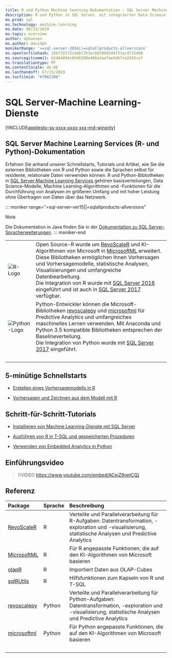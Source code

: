 ```yaml
---
title: R und Python Machine learning-Dokumentation – SQL Server Machine Learning Services
description: R und Python in SQL Server, mit integrierter Data Science-Modellierung und Algorithmen für maschinelles Lernen für umfangreiche Analysen von Unternehmensdaten
ms.prod: sql
ms.technology: machine-learning
ms.date: 06/13/2019
ms.topic: overview
author: dphansen
ms.author: davidph
monikerRange: '>=sql-server-2016||=sqlallproducts-allversions'
ms.openlocfilehash: 16bf39172144b17b3ecb03969244f31ac4715400
ms.sourcegitcommit: b2464064c0566590e486a3aafae6d67ce2645cef
ms.translationtype: MT
ms.contentlocale: de-DE
ms.lasthandoff: 07/15/2019
ms.locfileid: "67962306"
---
```

# <a name="sql-server-machine-learning-services"></a>SQL Server-Machine Learning-Dienste
[!INCLUDE[appliesto-ss-xxxx-xxxx-xxx-md-winonly](../includes/appliesto-ss-xxxx-xxxx-xxx-md-winonly.md)]

## <a name="sql-server-machine-learning-services-r-and-python-documentation"></a>SQL Server Machine Learning Services (R- und Python)-Dokumentation

Erfahren Sie anhand unserer Schnellstarts, Tutorials und Artikel, wie Sie die externen Bibliotheken von R und Python sowie die Sprachen selbst für residente, relationale Daten verwenden können. R und Python-Bibliotheken in [SQL Server Machine Learning Services](what-is-sql-server-machine-learning.md) gehören basisverteilungen, Data Science-Modelle, Machine Learning-Algorithmen und -Funktionen für die Durchführung von Analysen im größeren Umfang und mit hoher Leistung ohne Übertragen von Daten über das Netzwerk.

::: moniker range="=sql-server-ver15||=sqlallproducts-allversions"
> [!NOTE]
> Die Dokumentation in Java finden Sie in der [Dokumentation zu SQL Server-Spracherweiterungen](https://docs.microsoft.com/sql/language-extensions/language-extensions-overview).
::: moniker-end

|   |   |
|---|:--|
| ![R-Logo](media/index/logo_r.png) | Open Source-R wurde um [RevoScaleR](/machine-learning-server/r-reference/revoscaler/revoscaler) und KI-Algorithmen von Microsoft in [MicrosoftML](/machine-learning-server/r-reference/microsoftml/microsoftml-package) erweitert. Diese Bibliotheken ermöglichen Ihnen Vorhersagen und Vorhersagemodelle, statistische Analysen, Visualisierungen und umfangreiche Datenbearbeitung.<br/>Die Integration von R wurde mit [SQL Server 2016](install/sql-r-services-windows-install.md) eingeführt und ist auch in [SQL Server 2017](install/sql-machine-learning-services-windows-install.md) verfügbar. |
| ![Python-Logo](media/index/logo_python.png) | Python-Entwickler können die Microsoft-Bibliotheken [revoscalepy](/machine-learning-server/python-reference/revoscalepy/revoscalepy-package) und [microsoftml](/machine-learning-server/python-reference/microsoftml/microsoftml-package) für Predictive Analytics und umfangreiches maschinelles Lernen verwenden. Mit Anaconda und Python 3.5 kompatible Bibliotheken entsprechen der Baselineverteilung.<br/>Die Integration von Python wurde mit [SQL Server 2017](install/sql-machine-learning-services-windows-install.md) eingeführt. |
| &nbsp; | &nbsp; |

## <a name="5-minute-quickstarts"></a>5-minütige Schnellstarts

- [Erstellen eines Vorhersagemodells in R](tutorials/rtsql-create-a-predictive-model-r.md)

- [Vorhersagen und Zeichnen aus dem Modell mit R](tutorials/rtsql-predict-and-plot-from-model.md)

## <a name="step-by-step-tutorials"></a>Schritt-für-Schritt-Tutorials

- [Installieren von Machine Learning-Dienste mit SQL Server](install/sql-machine-learning-services-windows-install.md)

- [Ausführen von R in T-SQL und gespeicherten Prozeduren](tutorials/sqldev-in-database-r-for-sql-developers.md)

- [Verwenden von Embedded Analytics in Python](tutorials/sqldev-in-database-python-for-sql-developers.md)

## <a name="video-introduction"></a>Einführungsvideo

> [!VIDEO https://www.youtube.com/embed/ACejZ9optCQ]

## <a name="reference"></a>Referenz

| Package | Sprache | Beschreibung |
|:--------|:---------|:------------|
| [RevoScaleR](/machine-learning-server/r-reference/revoscaler/revoscaler) | R | Verteilte und Parallelverarbeitung für R-Aufgaben: Datentransformation, -exploration und -visualisierung, statistische Analysen und Predictive Analytics |
| [MicrosoftML](/machine-learning-server/r-reference/microsoftml/microsoftml-package) | R | Für R angepasste Funktionen, die auf den KI-Algorithmen von Microsoft basieren |
| [olapR](/machine-learning-server/r-reference/olapr/olapr) | R | Importiert Daten aus OLAP-Cubes |
| [sqlRUtils](/machine-learning-server/r-reference/sqlrutils/sqlrutils) | R | Hilfsfunktionen zum Kapseln von R und T-SQL |
[revoscalepy](/machine-learning-server/python-reference/revoscalepy/revoscalepy-package) | Python | Verteilte und Parallelverarbeitung für Python-Aufgaben: Datentransformation, -exploration und -visualisierung, statistische Analysen und Predictive Analytics |
| [microsoftml](/machine-learning-server/python-reference/microsoftml/microsoftml-package) | Python | Für Python angepasste Funktionen, die auf den KI-Algorithmen von Microsoft basieren |
| &nbsp; | &nbsp; | &nbsp; |
